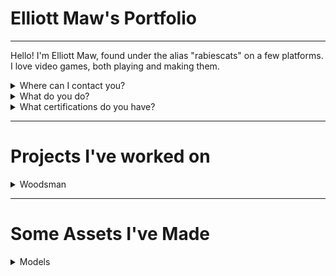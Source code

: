 # Elliott Maw's Portfolio
---


Hello! I'm Elliott Maw, found under the alias "rabiescats" on a few platforms. I love video games, both playing and making them. 

<details>
  <summary>Where can I contact you?</summary>
I'm reachable at maynarders@gmail.com, and here as rabiescats on Github.
</details>

<details>
  <summary>What do you do?</summary>
I do multiple things in game development. My strongest suits are in Writing, 3D Modelling, and Programming. I use Blender to model, and the bulk of my Programming knowledge is in Java, Python, GML, and Roblox's Luau.

Some of my weaker areas that developing games has demanded I hone are Character Design, Storyboarding, and Graphic Design.
</details>

<details>
  <summary>What certifications do you have?</summary>

</details>

---
# Projects I've worked on

<details>
  <summary>Woodsman</summary>

### Woodsman
[Woodsman](https://github.com/rabiescats/Production-Team-1)

![Woodsmanmap](https://github.com/rabiescats/RabiescatsPortfolio/blob/main/images/Woodsmanmap.png)

</details>




---
# Some Assets I've Made

<details>
  <summary>Models</summary>
Robot Player model for the game "Woodsman"
  
![Robot](https://github.com/rabiescats/RabiescatsPortfolio/blob/main/images/woodsmenBot.png)

## In the context of Woodsman, this is the player model that is not often seen, but necessary to have, to outline the player's collisions and to help us design its weapons. The robot was intended to look lean and mobile, as the player is not too durable.

A base model for the humanoid enemies in Woodsman to be built off of

![Human Base](https://github.com/rabiescats/RabiescatsPortfolio/blob/main/images/humanEnemy.png)

## This model, while lacking detail, is a base for me to model the other Woodsman enemies off of, and to allow them all to share a common rig. This works well, as many of the game's enemies are humanoid.

A player weapon inspired by Titanfall 2's scrapped machete

![Machete](https://github.com/rabiescats/RabiescatsPortfolio/blob/main/images/IMG_3550.jpeg)

## I saw concept art of a scrapped machete weapon from Titanfall 2 online, and I just had to visualize it in 3D, and it will make a good weapon for Woodsman's killer robot. Its meant to seem somewhat machine made, equipped with angular edges and large bolts that bind the blade and hilt.
  
</details>





